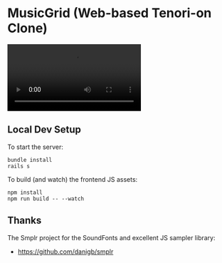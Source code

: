 # MusicGrid (Web-based Tenori-on Clone)

<video controls>
 <source src="https://github.com/Peregrine42/tenorion-web/blob/main/docs/demo.mp4" type="video/mp4">
</video>

## Local Dev Setup

To start the server:
```
bundle install
rails s
```

To build (and watch) the frontend JS assets:
```
npm install
npm run build -- --watch
```

## Thanks

The Smplr project for the SoundFonts and excellent JS sampler library:

  * https://github.com/danigb/smplr
